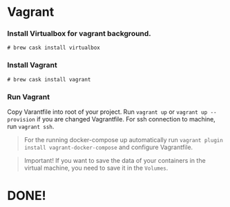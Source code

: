 # Vagrant

### Install Virtualbox for vagrant background.
`# brew cask install virtualbox`

### Install Vagrant
`# brew cask install vagrant`

### Run Vagrant
Copy Varantfile into root of your project. Run `vagrant up` or `vagrant up --provision` if you are changed Vagrantfile.
For ssh connection to machine, run `vagrant ssh`.

> For the running docker-compose up automatically run `vagrant plugin install vagrant-docker-compose` and configure Vagrantfile.

> Important! If you want to save the data of your containers in the virtual machine, you need to save it in the `Volumes`.

# DONE!
